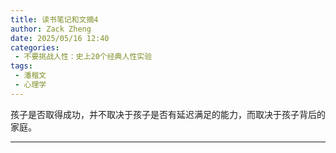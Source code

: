 ```yaml
---
title: 读书笔记和文摘4
author: Zack Zheng
date: 2025/05/16 12:40
categories:
 - 不要挑战人性：史上20个经典人性实验
tags:
 - 潘楷文
 - 心理学
---
```


孩子是否取得成功，并不取决于孩子是否有延迟满足的能力，而取决于孩子背后的家庭。


-----------------



